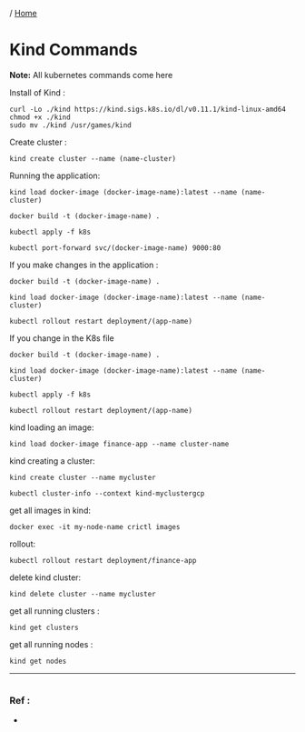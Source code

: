 / [Home](index.md)

# Kind Commands 

**Note:** All kubernetes commands come here

Install of Kind :
```
curl -Lo ./kind https://kind.sigs.k8s.io/dl/v0.11.1/kind-linux-amd64
chmod +x ./kind
sudo mv ./kind /usr/games/kind
```

Create cluster :
```
kind create cluster --name (name-cluster)
```
Running the application:
```
kind load docker-image (docker-image-name):latest --name (name-cluster)

docker build -t (docker-image-name) .

kubectl apply -f k8s

kubectl port-forward svc/(docker-image-name) 9000:80
```

If you make changes in the application :
```
docker build -t (docker-image-name) .

kind load docker-image (docker-image-name):latest --name (name-cluster)

kubectl rollout restart deployment/(app-name)

```

If you change in the  K8s file 
```
docker build -t (docker-image-name) .

kind load docker-image (docker-image-name):latest --name (name-cluster)

kubectl apply -f k8s

kubectl rollout restart deployment/(app-name)

```


kind loading an image:

```
kind load docker-image finance-app --name cluster-name
```

kind creating a cluster:

```
kind create cluster --name mycluster
```


```
kubectl cluster-info --context kind-myclustergcp
```

get all images in kind:

```
docker exec -it my-node-name crictl images
```


rollout:

```
kubectl rollout restart deployment/finance-app 
```


delete kind cluster:

```
kind delete cluster --name mycluster
```



get all running clusters :

```
kind get clusters
```


get all running nodes :

```
kind get nodes
```
----------------
```

```

### Ref :

  * []()
